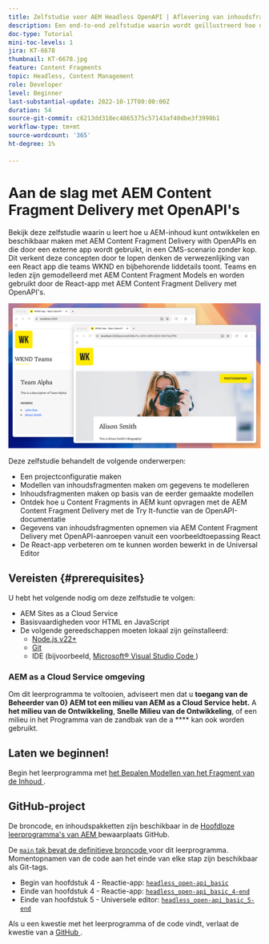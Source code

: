 ```yaml
---
title: Zelfstudie voor AEM Headless OpenAPI | Aflevering van inhoudsfragment
description: Een end-to-end zelfstudie waarin wordt geïllustreerd hoe u inhoud kunt samenstellen en beschikbaar maken met behulp van op AEM op OpenAPI gebaseerde API's voor het leveren van inhoudsfragmenten.
doc-type: Tutorial
mini-toc-levels: 1
jira: KT-6678
thumbnail: KT-6678.jpg
feature: Content Fragments
topic: Headless, Content Management
role: Developer
level: Beginner
last-substantial-update: 2022-10-17T00:00:00Z
duration: 54
source-git-commit: c6213dd318ec4865375c57143af40dbe3f3990b1
workflow-type: tm+mt
source-wordcount: '365'
ht-degree: 1%

---
```


# Aan de slag met AEM Content Fragment Delivery met OpenAPI&#39;s

Bekijk deze zelfstudie waarin u leert hoe u AEM-inhoud kunt ontwikkelen en beschikbaar maken met AEM Content Fragment Delivery with OpenAPIs en die door een externe app wordt gebruikt, in een CMS-scenario zonder kop. Dit verkent deze concepten door te lopen denken de verwezenlijking van een React app die teams WKND en bijbehorende liddetails toont. Teams en leden zijn gemodelleerd met AEM Content Fragment Models en worden gebruikt door de React-app met AEM Content Fragment Delivery met OpenAPI&#39;s.

![ app van de Teams van WKND ](./assets/overview/main.png)

Deze zelfstudie behandelt de volgende onderwerpen:

* Een projectconfiguratie maken
* Modellen van inhoudsfragmenten maken om gegevens te modelleren
* Inhoudsfragmenten maken op basis van de eerder gemaakte modellen
* Ontdek hoe u Content Fragments in AEM kunt opvragen met de AEM Content Fragment Delivery met de Try It-functie van de OpenAPI-documentatie
* Gegevens van inhoudsfragmenten opnemen via AEM Content Fragment Delivery met OpenAPI-aanroepen vanuit een voorbeeldtoepassing React
* De React-app verbeteren om te kunnen worden bewerkt in de Universal Editor

## Vereisten {#prerequisites}

U hebt het volgende nodig om deze zelfstudie te volgen:

* AEM Sites as a Cloud Service
* Basisvaardigheden voor HTML en JavaScript
* De volgende gereedschappen moeten lokaal zijn geïnstalleerd:
   * [ Node.js v22+ ](https://nodejs.org/)
   * [ Git ](https://git-scm.com/)
   * IDE (bijvoorbeeld, [ Microsoft® Visual Studio Code ](https://code.visualstudio.com/))

### AEM as a Cloud Service omgeving

Om dit leerprogramma te voltooien, adviseert men dat u **toegang van de Beheerder van 0} AEM tot een milieu van AEM as a Cloud Service hebt.** A **het milieu van de Ontwikkeling**, **Snelle Milieu van de Ontwikkeling**, of een milieu in het Programma van de zandbak van de a **** kan ook worden gebruikt.

## Laten we beginnen!

Begin het leerprogramma met [ het Bepalen Modellen van het Fragment van de Inhoud ](1-content-fragment-models.md).

## GitHub-project

De broncode, en inhoudspakketten zijn beschikbaar in de [ Hoofdloze leerprogramma&#39;s van AEM ](https://github.com/adobe/aem-tutorials) bewaarplaats GitHub.

De [`main` tak bevat de definitieve broncode ](https://github.com/adobe/aem-tutorials/tree/main/headless/open-api/basic) voor dit leerprogramma.
Momentopnamen van de code aan het einde van elke stap zijn beschikbaar als Git-tags.

* Begin van hoofdstuk 4 - Reactie-app: [`headless_open-api_basic` ](https://github.com/adobe/aem-tutorials/tree/headless_open-api_basic//headless/open-api/basic)
* Einde van hoofdstuk 4 - Reactie-app: [`headless_open-api_basic_4-end` ](https://github.com/adobe/aem-tutorials/tree/headless_open-api_basic_4-end//headless/open-api/basic)
* Einde van hoofdstuk 5 - Universele editor: [`headless_open-api_basic_5-end` ](https://github.com/adobe/aem-tutorials/tree/headless_open-api_basic_5-end//headless/open-api/basic)

Als u een kwestie met het leerprogramma of de code vindt, verlaat de kwestie van a [ GitHub ](https://github.com/adobe/aem-tutorials/issues).
